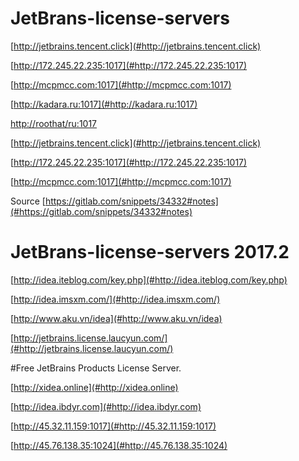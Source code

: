 

# JetBrans-license-servers

[http://jetbrains.tencent.click](#http://jetbrains.tencent.click)

[http://172.245.22.235:1017](#http://172.245.22.235:1017)

[http://mcpmcc.com:1017](#http://mcpmcc.com:1017)

[http://kadara.ru:1017](#http://kadara.ru:1017)

[http://roothat/ru:1017](#http://roothat/ru:1017)

[http://jetbrains.tencent.click](#http://jetbrains.tencent.click)

[http://172.245.22.235:1017](#http://172.245.22.235:1017)

[http://mcpmcc.com:1017](#http://mcpmcc.com:1017)


Source [https://gitlab.com/snippets/34332#notes](#https://gitlab.com/snippets/34332#notes)

# JetBrans-license-servers 2017.2
[http://idea.iteblog.com/key.php](#http://idea.iteblog.com/key.php)

[http://idea.imsxm.com/](#http://idea.imsxm.com/)

[http://www.aku.vn/idea](#http://www.aku.vn/idea)

[http://jetbrains.license.laucyun.com/](#http://jetbrains.license.laucyun.com/)


#Free JetBrains Products License Server.

[http://xidea.online](#http://xidea.online)

[http://idea.ibdyr.com](#http://idea.ibdyr.com)

[http://45.32.11.159:1017](#http://45.32.11.159:1017)

[http://45.76.138.35:1024](#http://45.76.138.35:1024)
